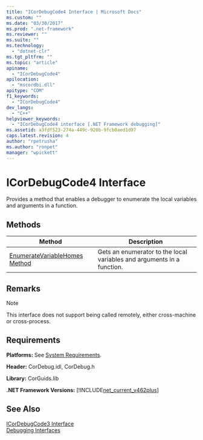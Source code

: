 ```yaml
---
title: "ICorDebugCode4 Interface | Microsoft Docs"
ms.custom: ""
ms.date: "03/30/2017"
ms.prod: ".net-framework"
ms.reviewer: ""
ms.suite: ""
ms.technology: 
  - "dotnet-clr"
ms.tgt_pltfrm: ""
ms.topic: "article"
apiname: 
  - "ICorDebugCode4"
apilocation: 
  - "mscordbi.dll"
apitype: "COM"
f1_keywords: 
  - "ICorDebugCode4"
dev_langs: 
  - "C++"
helpviewer_keywords: 
  - "ICorDebugCode4 interface [.NET Framework debugging]"
ms.assetid: a3fdf523-274a-449c-920b-9fcb0aed1d97
caps.latest.revision: 4
author: "rpetrusha"
ms.author: "ronpet"
manager: "wpickett"
---
```

# ICorDebugCode4 Interface
Provides a method that enables a debugger to enumerate the local variables and arguments in a function.  
  
## Methods  
  
|Method|Description|  
|------------|-----------------|  
|[EnumerateVariableHomes Method](../../../../docs/framework/unmanaged-api/debugging/icordebugcode4-enumeratevariablehomes-method.md)|Gets an enumerator to the local variables and arguments in a function.|  
  
## Remarks  
  
> [!NOTE]
>  This interface does not support being called remotely, either cross-machine or cross-process.  
  
## Requirements  
 **Platforms:** See [System Requirements](../../../../docs/framework/get-started/system-requirements.md).  
  
 **Header:** CorDebug.idl, CorDebug.h  
  
 **Library:** CorGuids.lib  
  
 **.NET Framework Versions:** [!INCLUDE[net_current_v462plus](../../../../includes/net-current-v462plus-md.md)]  
  
## See Also  
    
    
 [ICorDebugCode3 Interface](../../../../docs/framework/unmanaged-api/debugging/icordebugcode3-interface.md)   
 [Debugging Interfaces](../../../../docs/framework/unmanaged-api/debugging/debugging-interfaces.md)